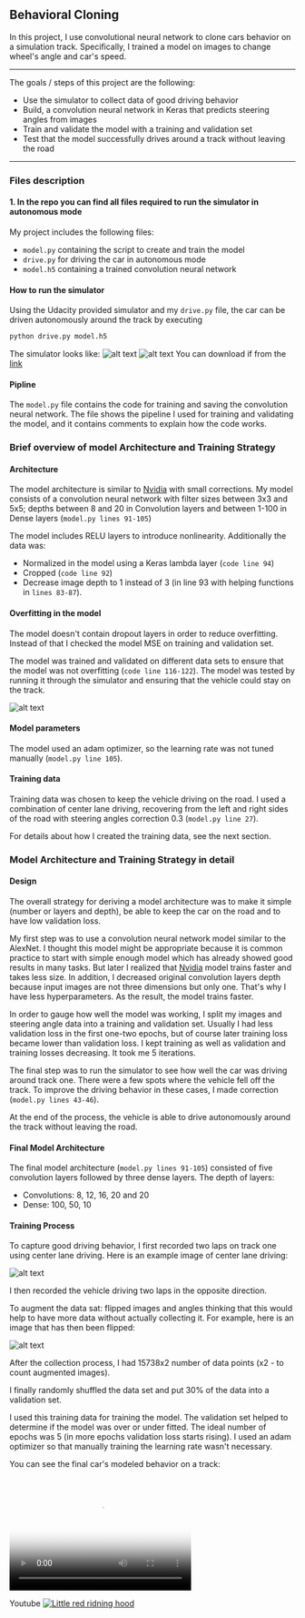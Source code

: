## Behavioral Cloning ##

In this project, I use convolutional neural network to clone cars behavior on a simulation track. Specifically, I trained a model on images to change wheel's angle and car's speed.

---

The goals / steps of this project are the following:
* Use the simulator to collect data of good driving behavior
* Build, a convolution neural network in Keras that predicts steering angles from images
* Train and validate the model with a training and validation set
* Test that the model successfully drives around a track without leaving the road

[//]: # (Image References)

[image1]: ./Images/output_5_1.png "Normal Image"
[image2]: ./Images/output_5_1_flip.png "Flipped Image"
[image3]: ./Images/output_15_0.png "MSE"
[image4]: ./Images/simulator1.jpeg "simulator"
[image5]: ./Images/simulator2.jpeg "simulator"


---
### Files description 

#### 1. In the repo you can find all files required to run the simulator in autonomous mode

My project includes the following files:
* `model.py` containing the script to create and train the model
* `drive.py` for driving the car in autonomous mode
* `model.h5` containing a trained convolution neural network 

#### How to run the simulator
Using the Udacity provided simulator and my `drive.py` file, the car can be driven autonomously around the track by executing 
```sh
python drive.py model.h5
```
The simulator looks like:
![alt text][image4]
![alt text][image5]
You can download if from the [link](https://classroom.udacity.com/nanodegrees/nd013/parts/fbf77062-5703-404e-b60c-95b78b2f3f9e/modules/6df7ae49-c61c-4bb2-a23e-6527e69209ec/lessons/46a70500-493e-4057-a78e-b3075933709d/concepts/1c9f7e68-3d2c-4313-9c8d-5a9ed42583dc)

#### Pipline

The `model.py` file contains the code for training and saving the convolution neural network. The file shows the pipeline I used for training and validating the model, and it contains comments to explain how the code works.

### Brief overview of model Architecture and Training Strategy

#### Architecture

The model architecture is similar to [Nvidia](https://devblogs.nvidia.com/deep-learning-self-driving-cars/) with small corrections. My model consists of a convolution neural network with filter sizes between 3x3 and 5x5; depths between 8 and 20 in Convolution layers and between 1-100 in Dense layers (`model.py lines 91-105`) 

The model includes RELU layers to introduce nonlinearity.
Additionally the data was:
* Normalized in the model using a Keras lambda layer (`code line 94`)
* Cropped (`code line 92`)
* Decrease image depth to 1 instead of 3 (in line 93 with helping functions in `lines 83-87`).

#### Overfitting in the model

The model doesn't contain dropout layers in order to reduce overfitting. Instead of that I checked the model MSE on training and validation set. 

The model was trained and validated on different data sets to ensure that the model was not overfitting (`code line 116-122`). The model was tested by running it through the simulator and ensuring that the vehicle could stay on the track.

![alt text][image3]

#### Model parameters

The model used an adam optimizer, so the learning rate was not tuned manually (`model.py line 105`).

#### Training data

Training data was chosen to keep the vehicle driving on the road. I used a combination of center lane driving, recovering from the left and right sides of the road with steering angles correction 0.3 (`model.py line 27`).

For details about how I created the training data, see the next section. 

### Model Architecture and Training Strategy in detail

#### Design

The overall strategy for deriving a model architecture was to make it simple (number or layers and depth), be able to keep the car on the road and to have low validation loss.

My first step was to use a convolution neural network model similar to the AlexNet. I thought this model might be appropriate because it is common practice to start with simple enough model which has already showed good results in many tasks. But later I realized that [Nvidia](https://devblogs.nvidia.com/deep-learning-self-driving-cars/) model trains faster and takes less size. In addition, I decreased original convolution layers depth because input images are not three dimensions but only one. That's why I have less hyperparameters. As the result, the model trains faster.

In order to gauge how well the model was working, I split my images and steering angle data into a training and validation set. Usually I had less validation loss in the first one-two epochs, but of course later training loss became lower than validation loss. I kept training as well as validation and training losses decreasing. It took me 5 iterations. 

The final step was to run the simulator to see how well the car was driving around track one. There were a few spots where the vehicle fell off the track. To improve the driving behavior in these cases, I made correction (`model.py lines 43-46`). 

At the end of the process, the vehicle is able to drive autonomously around the track without leaving the road.

#### Final Model Architecture

The final model architecture (`model.py lines 91-105`) consisted of five convolution layers followed by three dense layers. The depth of layers:
* Convolutions: 8, 12, 16, 20 and 20
* Dense: 100, 50, 10


#### Training Process

To capture good driving behavior, I first recorded two laps on track one using center lane driving. Here is an example image of center lane driving:

![alt text][image1]

I then recorded the vehicle driving two laps in the opposite direction.

To augment the data sat: flipped images and angles thinking that this would help to have more data without actually collecting it. For example, here is an image that has then been flipped:

![alt text][image2]

After the collection process, I had 15738x2 number of data points (x2 - to count augmented images).

I finally randomly shuffled the data set and put 30% of the data into a validation set. 

I used this training data for training the model. The validation set helped to determine if the model was over or under fitted. The ideal number of epochs was 5 (in more epochs validation loss starts rising). I used an adam optimizer so that manually training the learning rate wasn't necessary.

You can see the final car's modeled behavior on a track:

<video src="SDCSimulation.mp4" poster="./Images/videosim.jpeg" width="320" height="200" controls preload></video>

Youtube [![Little red ridning hood](./Images/videosim.jpeg)](https://youtu.be/v2irPlgY1o0 "Video example - Click to Watch!")

